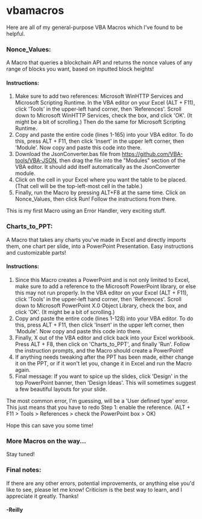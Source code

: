 # vbamacros
Here are all of my general-purpose VBA Macros which I've found to be helpful.

### Nonce_Values: 
A Macro that queries a blockchain API and returns the nonce values of any range of blocks you want, based on inputted block heights!

#### Instructions:
1. Make sure to add two references: Microsoft WinHTTP Services and Microsoft Scripting Runtime. In the VBA editor on your Excel (ALT + F11), click 'Tools' in the upper-left hand corner, then 'References'. Scroll down to Microsoft WinHTTP Services, check the box, and click 'OK'. (It might be a bit of scrolling.) Then do the same for Microsoft Scripting Runtime.
2. Copy and paste the entire code (lines 1-165) into your VBA editor. To do this, press ALT + F11, then click 'Insert' in the upper left corner, then 'Module'. Now copy and paste this code into there.
3. Download the JsonConverter.bas file from https://github.com/VBA-tools/VBA-JSON, then drag the file into the "Modules" section of the VBA editor. It should add itself automatically as the JsonConverter module.
4. Click on the cell in your Excel where you want the table to be placed. (That cell will be the top-left-most cell in the table.)
5. Finally, run the Macro by pressing ALT+F8 at the same time. Click on Nonce_Values, then click Run! Follow the instructions from there.

This is my first Macro using an Error Handler, very exciting stuff.

### Charts_to_PPT: 
A Macro that takes any charts you've made in Excel and directly imports them, one chart per slide, into a PowerPoint Presentation. Easy instructions and customizable parts!

#### Instructions:
1. Since this Macro creates a PowerPoint and is not only limited to Excel, make sure to add a reference to the Microsoft PowerPoint library, or else this may not run properly. In the VBA editor on your Excel (ALT + F11), click 'Tools' in the upper-left hand corner, then 'References'. Scroll down to Microsoft PowerPoint X.0 Object Library, check the box, and click 'OK'. (It might be a bit of scrolling.)
2. Copy and paste the entire code (lines 1-128) into your VBA editor. To do this, press ALT + F11, then click 'Insert' in the upper left corner, then 'Module'. Now copy and paste this code into there.
3. Finally, X out of the VBA editor and click back into your Excel workbook. Press ALT + F8, then click on 'Charts_to_PPT', and finally 'Run'. Follow the instruction prompts, and the Macro should create a PowerPoint!
4. If anything needs tweaking after the PPT has been made, either change it on the PPT, or if it won't let you, change it in Excel and run the Macro again.
5. Final message: If you want to spice up the slides, click 'Design' in the top PowerPoint banner, then 'Design Ideas'. This will sometimes suggest a few beautiful layouts for your slide.

The most common error, I'm guessing, will be a 'User defined type' error. This just means that you have to redo Step 1: enable the reference. (ALT + F11 > Tools > References > check the PowerPoint box > OK)

Hope this can save you some time!

### More Macros on the way...
Stay tuned!

### Final notes:
If there are any other errors, potential improvements, or anything else you'd like to see, please let me know! Criticism is the best way to learn, and I appreciate it greatly. Thanks!

#### -Reilly

